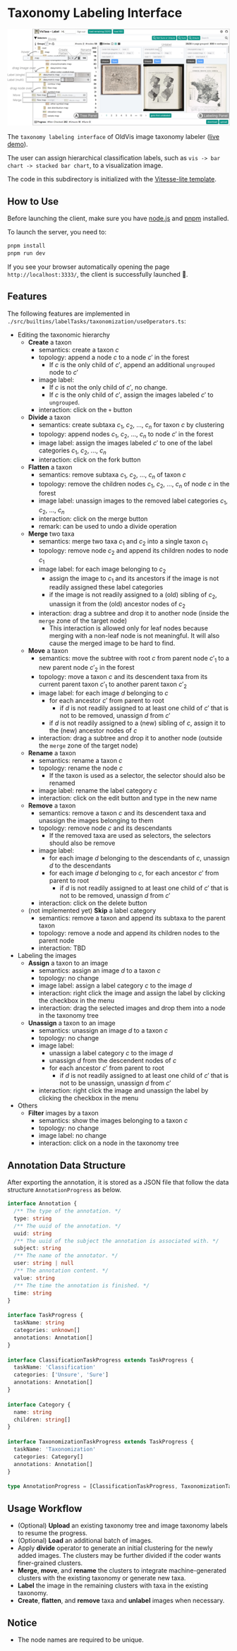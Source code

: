 # Taxonomy Labeling Interface

![](./public/screenshot.png)

The `taxonomy labeling interface` of OldVis image taxonomy labeler ([live demo](https://oldvis.github.io/image-taxonomy-labeler/)).

The user can assign hierarchical classification labels, such as `vis -> bar chart -> stacked bar chart`, to a visualization image.

The code in this subdirectory is initialized with the [Vitesse-lite template](https://github.com/antfu/vitesse-lite).

## How to Use

Before launching the client, make sure you have [node.js](https://nodejs.org/) and [pnpm](https://pnpm.io/) installed.

To launch the server, you need to:

```bash
pnpm install
pnpm run dev
```

If you see your browser automatically opening the page `http://localhost:3333/`, the client is successfully launched 🚀.

## Features

The following features are implemented in `./src/builtins/labelTasks/taxonomization/useOperators.ts`:

- Editing the taxonomic hierarchy
    - **Create** a taxon
        - semantics: create a taxon $c$
        - topology: append a node $c$ to a node $c'$ in the forest
            - If $c$ is the only child of $c'$, append an additional `ungrouped` node to $c'$
        - image label:
            - If $c$ is not the only child of $c'$, no change.
            - If $c$ is the only child of $c'$, assign the images labeled $c'$ to `ungrouped`.
        - interaction: click on the `+` button
    - **Divide** a taxon
        - semantics: create subtaxa $c_1$, $c_2$, ..., $c_n$ for taxon $c$ by clustering
        - topology: append nodes $c_1$, $c_2$, ..., $c_n$ to node $c'$ in the forest
        - image label: assign the images labeled $c'$ to one of the label categories $c_1$, $c_2$, ..., $c_n$
        - interaction: click on the fork button
    - **Flatten** a taxon
        - semantics: remove subtaxa $c_1$, $c_2$, ..., $c_n$ of taxon $c$
        - topology: remove the children nodes $c_1$, $c_2$, ..., $c_n$ of node $c$ in the forest
        - image label: unassign images to the removed label categories $c_1$, $c_2$, ..., $c_n$
        - interaction: click on the merge button
        - remark: can be used to undo a divide operation
    - **Merge** two taxa
        - semantics: merge two taxa $c_1$ and $c_2$ into a single taxon $c_1$
        - topology: remove node $c_2$ and append its children nodes to node $c_1$
        - image label: for each image belonging to $c_2$
            - assign the image to $c_1$ and its ancestors if the image is not readily assigned these label categories
            - if the image is not readily assigned to a (old) sibling of $c_2$, unassign it from the (old) ancestor nodes of $c_2$
        - interaction: drag a subtree and drop it to another node (inside the `merge` zone of the target node)
            - This interaction is allowed only for leaf nodes because merging with a non-leaf node is not meaningful. It will also cause the merged image to be hard to find.
    - **Move** a taxon
        - semantics: move the subtree with root $c$ from parent node $c'_1$ to a new parent node $c'_2$ in the forest
        - topology: move a taxon $c$ and its descendent taxa from its current parent taxon $c'_1$ to another parent taxon $c'_2$
        - image label: for each image $d$ belonging to $c$
            - for each ancestor $c'$ from parent to root
                - if $d$ is not readily assigned to at least one child of $c'$ that is not to be removed, unassign $d$ from $c'$
            - if $d$ is not readily assigned to a (new) sibling of $c$, assign it to the (new) ancestor nodes of $c$
        - interaction: drag a subtree and drop it to another node (outside the `merge` zone of the target node)
    - **Rename** a taxon
        - semantics: rename a taxon $c$
        - topology: rename the node $c$
            - If the taxon is used as a selector, the selector should also be renamed
        - image label: rename the label category $c$
        - interaction: click on the edit button and type in the new name
    - **Remove** a taxon
        - semantics: remove a taxon $c$ and its descendent taxa and unassign the images belonging to them
        - topology: remove node $c$ and its descendants
            - If the removed taxa are used as selectors, the selectors should also be remove
        - image label:
            - for each image $d$ belonging to the descendants of $c$, unassign $d$ to the descendants
            - for each image $d$ belonging to $c$, for each ancestor $c'$ from parent to root
                - if $d$ is not readily assigned to at least one child of $c'$ that is not to be removed, unassign $d$ from $c'$
        - interaction: click on the delete button
    - (not implemented yet) **Skip** a label category
        - semantics: remove a taxon and append its subtaxa to the parent taxon
        - topology: remove a node and append its children nodes to the parent node
        - interaction: TBD
- Labeling the images
    - **Assign** a taxon to an image
        - semantics: assign an image $d$ to a taxon $c$
        - topology: no change
        - image label: assign a label category $c$ to the image $d$
        - interaction: right click the image and assign the label by clicking the checkbox in the menu
        - interaction: drag the selected images and drop them into a node in the taxonomy tree
    - **Unassign** a taxon to an image
        - semantics: unassign an image $d$ to a taxon $c$
        - topology: no change
        - image label:
            - unassign a label category $c$ to the image $d$
            - unassign $d$ from the descendent nodes of $c$
            - for each ancestor $c'$ from parent to root
                - if $d$ is not readily assigned to at least one child of $c'$ that is not to be unassign, unassign $d$ from $c'$
        - interaction: right click the image and unassign the label by clicking the checkbox in the menu
- Others
    - **Filter** images by a taxon
        - semantics: show the images belonging to a taxon $c$
        - topology: no change
        - image label: no change
        - interaction: click on a node in the taxonomy tree

## Annotation Data Structure

After exporting the annotation, it is stored as a JSON file that follow the data structure `AnnotationProgress` as below.

```typescript
interface Annotation {
  /** The type of the annotation. */
  type: string
  /** The uuid of the annotation. */
  uuid: string
  /** The uuid of the subject the annotation is associated with. */
  subject: string
  /** The name of the annotator. */
  user: string | null
  /** The annotation content. */
  value: string
  /** The time the annotation is finished. */
  time: string
}

interface TaskProgress {
  taskName: string
  categories: unknown[]
  annotations: Annotation[]
}

interface ClassificationTaskProgress extends TaskProgress {
  taskName: 'Classification'
  categories: ['Unsure', 'Sure']
  annotations: Annotation[]
}

interface Category {
  name: string
  children: string[]
}

interface TaxonomizationTaskProgress extends TaskProgress {
  taskName: 'Taxonomization'
  categories: Category[]
  annotations: Annotation[]
}

type AnnotationProgress = [ClassificationTaskProgress, TaxonomizationTaskProgress]
```

## Usage Workflow

- (Optional) **Upload** an existing taxonomy tree and image taxonomy labels to resume the progress.
- (Optional) **Load** an additional batch of images.
- Apply **divide** operator to generate an initial clustering for the newly added images. The clusters may be further divided if the coder wants finer-grained clusters.
- **Merge**, **move**, and **rename** the clusters to integrate machine-generated clusters with the existing taxonomy or generate new taxa.
- **Label** the image in the remaining clusters with taxa in the existing taxonomy.
- **Create**, **flatten**, and **remove** taxa and **unlabel** images when necessary.

## Notice

- The node names are required to be unique.
